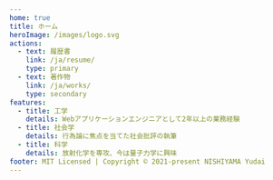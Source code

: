 ```yaml
---
home: true
title: ホーム
heroImage: /images/logo.svg
actions:
  - text: 履歴書
    link: /ja/resume/
    type: primary
  - text: 著作物
    link: /ja/works/
    type: secondary
features:
  - title: 工学
    details: Webアプリケーションエンジニアとして2年以上の業務経験
  - title: 社会学
    details: 行為論に焦点を当てた社会批評の執筆
  - title: 科学
    details: 放射化学を専攻、今は量子力学に興味
footer: MIT Licensed | Copyright © 2021-present NISHIYAMA Yudai
---
```

